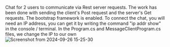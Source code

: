 Chat for 2 users to communicate via Rest server requests.
The work has been done with sending the client's Post request and the server's Get requests. The bootstrap framework is enabled.
To connect the chat, you will need an IP address, you can get it by writing the command "ip addr show" in the console / terminal.
In the Program.cs and MessageClientProgram.cs files, we change the IP to our own
![Screenshot from 2024-09-26 15-25-30](https://github.com/user-attachments/assets/2092bab6-20ef-4f20-a419-75aa76b88a6b)

